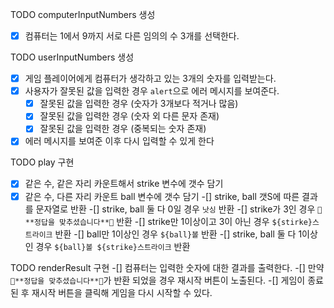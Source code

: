 TODO computerInputNumbers 생성
-[X] 컴퓨터는 1에서 9까지 서로 다른 임의의 수 3개를 선택한다. 

TODO userInputNumbers 생성 
-[X] 게임 플레이어에게 컴퓨터가 생각하고 있는 3개의 숫자를 입력받는다.
-[X] 사용자가 잘못된 값을 입력한 경우 `alert`으로 에러 메시지를 보여준다.
    -[X] 잘못된 값을 입력한 경우 (숫자가 3개보다 적거나 많음)
    -[X] 잘못된 값을 입력한 경우 (숫자 외 다른 문자 존재)
    -[X] 잘못된 값을 입력한 경우 (중복되는 숫자 존재)
-[X] 에러 메시지를 보여준 이후 다시 입력할 수 있게 한다

TODO play 구현
-[X] 같은 수, 같은 자리 카운트해서 strike 변수에 갯수 담기 
-[X] 같은 수, 다른 자리 카운트 ball 변수에 갯수 담기
-[] strike, ball 갯S에 따른 결과를 문자열로 반환 
    -[] strike, ball 둘 다 0일 경우 `낫싱` 반환
    -[] strike가 3인 경우 `🎉**정답을 맞추셨습니다**🎉` 반환
    -[] strike만 1이상이고 3이 아닌 경우 `${stirke}스트라이크` 반환
    -[] ball만 1이상인 경우 `${ball}볼` 반환
    -[] strike, ball 둘 다 1이상인 경우 `${ball}볼 ${strike}스트라이크` 반환

TODO renderResult 구현
-[] 컴퓨터는 입력한 숫자에 대한 결과를 출력한다.
-[] 만약 `🎉**정답을 맞추셨습니다**🎉`가 반환 되었을 경우 재시작 버튼이 노출된다.
-[] 게임이 종료된 후 재시작 버튼을 클릭해 게임을 다시 시작할 수 있다.
